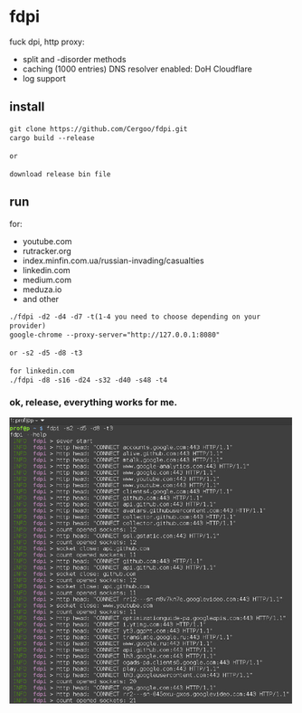 # fdpi
fuck dpi, http proxy:
- split and -disorder methods
- caching (1000 entries) DNS resolver enabled: DoH Cloudflare
- log support

## install
```
git clone https://github.com/Cergoo/fdpi.git
cargo build --release

or

download release bin file 
```

## run
for: 
- youtube.com 
- rutracker.org
- index.minfin.com.ua/russian-invading/casualties
- linkedin.com
- medium.com
- meduza.io
- and other
```
./fdpi -d2 -d4 -d7 -t(1-4 you need to choose depending on your provider)        
google-chrome --proxy-server="http://127.0.0.1:8080"

or -s2 -d5 -d8 -t3

for linkedin.com
./fdpi -d8 -s16 -d24 -s32 -d40 -s48 -t4
```

### ok, release, everything works for me.


<img src="img1.jpg" width="500">